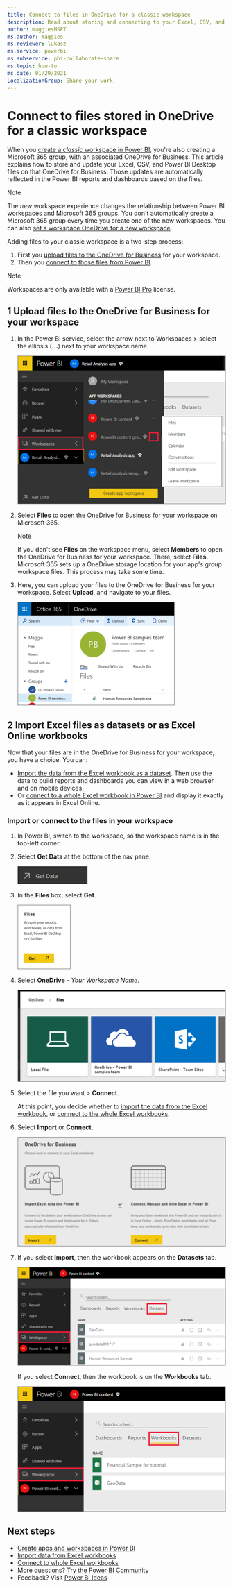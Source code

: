 ```yaml
---
title: Connect to files in OneDrive for a classic workspace
description: Read about storing and connecting to your Excel, CSV, and Power BI Desktop files on the OneDrive for your classic Power BI workspace.
author: maggiesMSFT
ms.author: maggies
ms.reviewer: lukasz
ms.service: powerbi
ms.subservice: pbi-collaborate-share
ms.topic: how-to
ms.date: 01/29/2021
LocalizationGroup: Share your work
---
```

# Connect to files stored in OneDrive for a classic workspace
When you [create a *classic* workspace in Power BI](service-create-workspaces.md), you're also creating a Microsoft 365 group, with an associated OneDrive for Business. This article explains how to store and update your Excel, CSV, and Power BI Desktop files on that OneDrive for Business. Those updates are automatically reflected in the Power BI reports and dashboards based on the files.

> [!NOTE]
> The *new* workspace experience changes the relationship between Power BI workspaces and Microsoft 365 groups. You don't automatically create a Microsoft 365 group every time you create one of the new workspaces. You can also [set a workspace OneDrive for a new workspace](service-create-the-new-workspaces.md#set-a-workspace-onedrive).

Adding files to your classic workspace is a two-step process: 

1. First you [upload files to the OneDrive for Business](#1-upload-files-to-the-onedrive-for-business-for-your-workspace) for your workspace.
2. Then you [connect to those files from Power BI](#2-import-excel-files-as-datasets-or-as-excel-online-workbooks).

> [!NOTE]
> Workspaces are only available with a [Power BI Pro](../fundamentals/service-features-license-type.md) license.
> 

## 1 Upload files to the OneDrive for Business for your workspace
1. In the Power BI service, select the arrow next to Workspaces > select the ellipsis (**…**) next to your workspace name. 
   
   ![Screenshot of the Power B I workspace, showing the selected workspace name.](media/service-connect-to-files-in-app-workspace-onedrive-for-business/power-bi-app-ellipsis.png)
2. Select **Files** to open the OneDrive for Business for your workspace on Microsoft 365.
   
   > [!NOTE]
   > If you don't see **Files** on the workspace menu, select **Members** to open the OneDrive for Business for your workspace. There, select **Files**. Microsoft 365 sets up a OneDrive storage location for your app's group workspace files. This process may take some time.
   > 
   > 
3. Here, you can upload your files to the OneDrive for Business for your workspace. Select **Upload**, and navigate to your files.
   
   ![Screenshot of the OneDrive for Business, showing how to navigate to upload a file.](media/service-connect-to-files-in-app-workspace-onedrive-for-business/pbi_grpfilesonedrive.png)

## 2 Import Excel files as datasets or as Excel Online workbooks
Now that your files are in the OneDrive for Business for your workspace, you have a choice. You can: 

* [Import the data from the Excel workbook as a dataset](../connect-data/service-get-data-from-files.md). Then use the data to build reports and dashboards you can view in a web browser and on mobile devices.
* Or [connect to a whole Excel workbook in Power BI](../connect-data/service-excel-workbook-files.md) and display it exactly as it appears in Excel Online.

### Import or connect to the files in your workspace
1. In Power BI, switch to the workspace, so the workspace name is in the top-left corner. 
2. Select **Get Data** at the bottom of the nav pane. 
   
   ![Screenshot of the Get Data button, showing it in the navigation pane.](media/service-connect-to-files-in-app-workspace-onedrive-for-business/power-bi-app-get-data-button.png)
3. In the **Files** box, select **Get**.
   
   ![Screenshot of the Files dialog, showing the Get button.](media/service-connect-to-files-in-app-workspace-onedrive-for-business/pbi_getfiles.png)
4. Select **OneDrive** - *Your Workspace Name*.
   
    ![Screenshot of three tiles to select your workspace, showing Local File, OneDrive, and SharePoint.](media/service-connect-to-files-in-app-workspace-onedrive-for-business/pbi_grp_one_drive_shrpt.png)
5. Select the file you want > **Connect**.
   
    At this point, you decide whether to [import the data from the Excel workbook](../connect-data/service-get-data-from-files.md), or [connect to the whole Excel workbooks](../connect-data/service-excel-workbook-files.md).
6. Select **Import** or **Connect**.
   
    ![Screenshot of the OneDrive for Business dialog, showing Import from Excel or Connect to Excel.](media/service-connect-to-files-in-app-workspace-onedrive-for-business/pbi_importexceldataorwholecrop.png)
7. If you select **Import**, then the workbook appears on the **Datasets** tab. 
   
    ![Screenshot of the Workspaces in Power B I, showing the Datasets tab.](media/service-connect-to-files-in-app-workspace-onedrive-for-business/power-bi-app-excel-file-import.png)
   
    If you select **Connect**, then the workbook is on the **Workbooks** tab.
   
    ![Screenshot of the Workspaces in Power B I, showing the Workbooks tab.](media/service-connect-to-files-in-app-workspace-onedrive-for-business/power-bi-app-excel-file-connect.png)

## Next steps
* [Create apps and workspaces in Power BI](../collaborate-share/service-create-distribute-apps.md)
* [Import data from Excel workbooks](../connect-data/service-get-data-from-files.md)
* [Connect to whole Excel workbooks](../connect-data/service-excel-workbook-files.md)
* More questions? [Try the Power BI Community](https://community.powerbi.com/)
* Feedback? Visit [Power BI Ideas](https://ideas.powerbi.com/forums/265200-power-bi)
